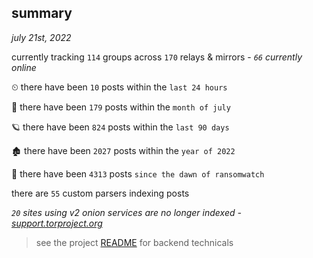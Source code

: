 
## summary
_july 21st, 2022_

currently tracking `114` groups across `170` relays & mirrors - _`66` currently online_

⏲ there have been `10` posts within the `last 24 hours`

🦈 there have been `179` posts within the `month of july`

🪐 there have been `824` posts within the `last 90 days`

🏚 there have been `2027` posts within the `year of 2022`

🦕 there have been `4313` posts `since the dawn of ransomwatch`

there are `55` custom parsers indexing posts

_`20` sites using v2 onion services are no longer indexed - [support.torproject.org](https://support.torproject.org/onionservices/v2-deprecation/)_

> see the project [README](https://github.com/joshhighet/ransomwatch#ransomwatch--) for backend technicals
